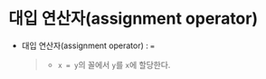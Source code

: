# 대입 연산자(assignment operator)

- 대입 연산자(assignment operator) : `=`

  > - `x = y`의 꼴에서 `y`를 `x`에 할당한다.
